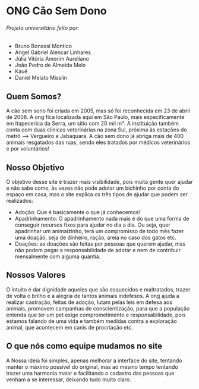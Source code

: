 # ONG Cão Sem Dono

###### Projeto universitário feito por:
- Bruno Bonassi Montico
- Angel Gabriel Alencar Linhares
- Júlia Vitória Amorim Aureliano
- João Pedro de Almeida Melo
- Kauê
- Daniel Melato Misslin

## Quem Somos?
A cão sem sono foi criada em 2005, mas só foi reconhecida em 23 de abril de 2008. A ong fica localizada aqui em São Paulo, mais especificamente em Itapecerica da Serra, um sítio com 20 mil m².
A instituição também conta com duas clínicas veterinárias na zona Sul, próxima às estações do metrô --> Vergueiro e Jabaquara.
A cão sem dono já abriga mais de 400 animais resgatados das ruas, sendo eles tratados por médicos veterinários e por voluntários!

## Nosso Objetivo
O objetivo desse site é trazer mais visibilidade, pois muita gente quer ajudar e não sabe como, às vezes não pode adotar um bichinho por conta do espaço em casa, mas o site explica os três tipos de ajudar que podem ser realizados:

- Adoção: Que é basicamente o que já conhecemos!
- Apadrinhamento: O apadrinhamento nada mais é do que uma forma de conseguir recursos fixos para ajudar no dia a dia. Ou seja, quer apadrinhar um animaizinho, terá um compromisso de todo mês fazer uma doação, seja de dinheiro, ração, areia no caso dos gatos etc.
- Doações: as doações são feitas por pessoas que querem ajudar, mas não podem pegar a  responsabilidade de adotar e nem de contribuir mensalmente com alguma quantia.

## Nossos Valores
O intuito é dar dignidade aqueles que são esquecidos e maltratados, trazer de volta o brilho e a alegria de tantos animais indefesos.
A ong ajuda a realizar castração, feitas de adoção, lutam pelas leis em defesa aos animais, promovem campanhas de conscientização, para que a população entenda que ter um pet exige comprometimento e responsabilidade, pois estamos falando de uma vida e também medidas contra  a exploração animal, que acontecem em canis de procriação etc.

## O que nós como equipe mudamos no site
A Nossa ideia foi simples, apenas melhorar a interface do site, tentando manter o máximo possível do original, mas ao mesmo tempo tentando trazer uma harmonia maior e facilitando o cadastro das pessoas que venham a se interessar, deixando tudo muito claro.
